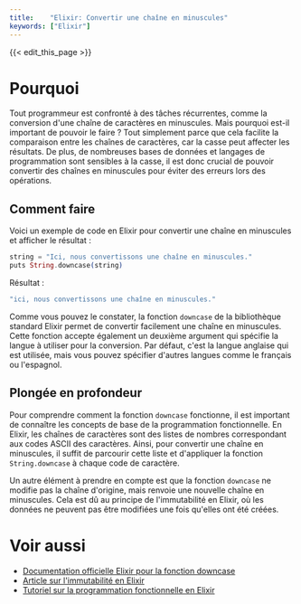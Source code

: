 ```yaml
---
title:    "Elixir: Convertir une chaîne en minuscules"
keywords: ["Elixir"]
---
```


{{< edit_this_page >}}

# Pourquoi

Tout programmeur est confronté à des tâches récurrentes, comme la conversion d'une chaîne de caractères en minuscules. Mais pourquoi est-il important de pouvoir le faire ? Tout simplement parce que cela facilite la comparaison entre les chaînes de caractères, car la casse peut affecter les résultats. De plus, de nombreuses bases de données et langages de programmation sont sensibles à la casse, il est donc crucial de pouvoir convertir des chaînes en minuscules pour éviter des erreurs lors des opérations.

## Comment faire

Voici un exemple de code en Elixir pour convertir une chaîne en minuscules et afficher le résultat :

```Elixir
string = "Ici, nous convertissons une chaîne en minuscules."
puts String.downcase(string)
```

Résultat :

```Elixir
"ici, nous convertissons une chaîne en minuscules."
```

Comme vous pouvez le constater, la fonction `downcase` de la bibliothèque standard Elixir permet de convertir facilement une chaîne en minuscules. Cette fonction accepte également un deuxième argument qui spécifie la langue à utiliser pour la conversion. Par défaut, c'est la langue anglaise qui est utilisée, mais vous pouvez spécifier d'autres langues comme le français ou l'espagnol.

## Plongée en profondeur

Pour comprendre comment la fonction `downcase` fonctionne, il est important de connaître les concepts de base de la programmation fonctionnelle. En Elixir, les chaînes de caractères sont des listes de nombres correspondant aux codes ASCII des caractères. Ainsi, pour convertir une chaîne en minuscules, il suffit de parcourir cette liste et d'appliquer la fonction `String.downcase` à chaque code de caractère.

Un autre élément à prendre en compte est que la fonction `downcase` ne modifie pas la chaîne d'origine, mais renvoie une nouvelle chaîne en minuscules. Cela est dû au principe de l'immutabilité en Elixir, où les données ne peuvent pas être modifiées une fois qu'elles ont été créées.

# Voir aussi

- [Documentation officielle Elixir pour la fonction downcase](https://hexdocs.pm/elixir/String.html#downcase/2)
- [Article sur l'immutabilité en Elixir](https://medium.com/elixir-mastery/the-concept-of-immutability-in-elixir-f3629a60659b)
- [Tutoriel sur la programmation fonctionnelle en Elixir](https://elixir-lang.org/getting-started/introduction.html#functional-programming)